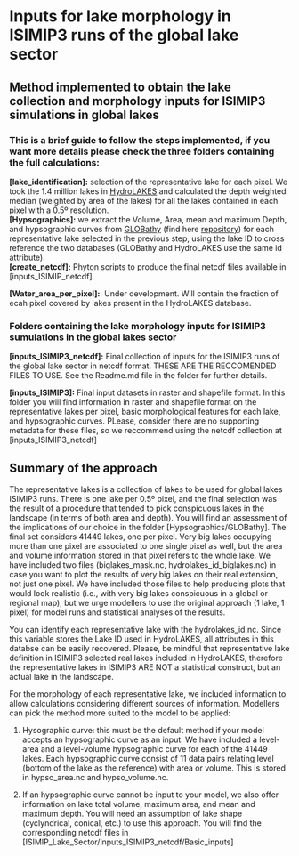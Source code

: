 # Inputs for lake morphology in ISIMIP3 runs of the global lake sector <br />
## Method implemented to obtain the lake collection and morphology inputs for ISIMIP3 simulations in global lakes <br />

### This is a brief guide to follow the steps implemented, if you want more details please check the three folders containing the full calculations:<br />

**[lake_identification]:** selection of the representative lake for each pixel. We took the 1.4 million lakes in [HydroLAKES](https://www.hydrosheds.org/pages/hydrolakes) and calculated the depth weighted median (weighted by area of the lakes) for all the lakes contained in each pixel with a 0.5º resolution.  <br />
**[Hypsographics]:** we extract the Volume, Area, mean and maximum Depth, and hypsographic curves from [GLOBathy](https://www.nature.com/articles/s41597-022-01132-9) (find here [repository](https://springernature.figshare.com/collections/GLOBathy_the_Global_Lakes_Bathymetry_Dataset/5243309)) for each representative lake selected in the previous step, using the lake ID to cross reference the two databases (GLOBathy and HydroLAKES use the same id attribute). <br />
**[create_netcdf]:** Phyton scripts to produce the final netcdf files available in [inputs_ISIMIP_netcdf]

**[Water_area_per_pixel]:**: Under development. Will contain the fraction of ecah pixel covered by lakes present in the HydroLAKES database. <br />

### Folders containing the lake morphology inputs for ISIMIP3 sumulations in the global lakes sector <br />

**[inputs_ISIMIP3_netcdf]:** Final collection of inputs for the ISIMIP3 runs of the global lake sector in netcdf format. THESE ARE THE RECCOMENDED FILES TO USE. See the Readme.md file in the folder for further details.

**[inputs_ISIMIP3]:** Final input datasets in raster and shapefile format. In this folder you will find information in raster and shapefile format on the representative lakes per pixel, basic morphological features for each lake, and hypsographic curves. PLease, consider there are no supporting metadata for these files, so we reccommend using the netcdf collection at [inputs_ISIMIP3_netcdf] <br />

## Summary of the approach

The representative lakes is a collection of lakes to be used for global lakes ISIMIP3 runs. There is one lake per 0.5º pixel, and the final selection was the result of a procedure that tended to pick conspicuous lakes in the landscape (in terms of both area and depth). You will find an assessment of the implications of our choice in the folder [Hypsographics/GLOBathy]. The final set considers 41449 lakes, one per pixel. Very big lakes occupying more than one pixel are associated to one single pixel as well, but the area and volume information stored in that pixel refers to the whole lake. We have included two files (biglakes_mask.nc, hydrolakes_id_biglakes.nc) in case you want to plot the results of very big lakes on their real extension, not just one pixel. We have included those files to help producing plots that would look realistic (i.e., with very big lakes conspicuous in a global or regional map), but we urge modellers to use the original approach (1 lake, 1 pixel) for model runs and statistical analyses of the results.

You can identify each representative lake with the hydrolakes_id.nc. Since this variable stores the Lake ID used in HydroLAKES, all attributes in this databse can be easily recovered. Please, be mindful that representative lake definition in ISIMIP3 selected real lakes included in HydroLAKES, therefore the representative lakes in ISIMIP3 ARE NOT a statistical construct, but an actual lake in the landscape.    

For the morphology of each representative lake, we included information to allow calculations considering different sources of information. Modellers can pick the method more suited to the model to be applied:

1. Hysographic curve: this must be the default method if your model accepts an hypsographic curve as an input. We have included a level-area and a level-volume hypsographic curve for each of the 41449 lakes. Each hypsographic curve consist of 11 data pairs relating level (bottom of the lake as the reference) with area or volume. This is stored in hypso_area.nc and hypso_volume.nc. 
 
2. If an hypsographic curve cannot be input to your model, we also offer information on lake total volume, maximum area, and mean and maximum depth. You will need an assumption of lake shape (cyclyndrical, conical, etc.) to use this approach. You will find the corresponding netcdf files in [ISIMIP_Lake_Sector/inputs_ISIMIP3_netcdf/Basic_inputs] 

